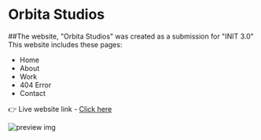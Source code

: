 #  Orbita Studios

##The website, "Orbita Studios" was created as a submission for "INIT 3.0"
This website includes these pages:
- Home
- About
- Work
- 404 Error
- Contact

👉 Live website link - [Click here](https://orbitaos.netlify.app/)

![preview img](/website.png)

